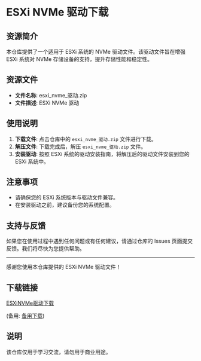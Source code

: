# ESXi NVMe 驱动下载

## 资源简介

本仓库提供了一个适用于 ESXi 系统的 NVMe 驱动文件。该驱动文件旨在增强 ESXi 系统对 NVMe 存储设备的支持，提升存储性能和稳定性。

## 资源文件

- **文件名称**: esxi_nvme_驱动.zip
- **文件描述**: ESXi NVMe 驱动

## 使用说明

1. **下载文件**: 点击仓库中的 `esxi_nvme_驱动.zip` 文件进行下载。
2. **解压文件**: 下载完成后，解压 `esxi_nvme_驱动.zip` 文件。
3. **安装驱动**: 按照 ESXi 系统的驱动安装指南，将解压后的驱动文件安装到您的 ESXi 系统中。

## 注意事项

- 请确保您的 ESXi 系统版本与驱动文件兼容。
- 在安装驱动之前，建议备份您的系统配置。

## 支持与反馈

如果您在使用过程中遇到任何问题或有任何建议，请通过仓库的 Issues 页面提交反馈。我们将尽快为您提供帮助。

---

感谢您使用本仓库提供的 ESXi NVMe 驱动文件！

## 下载链接
[ESXiNVMe驱动下载](https://pan.quark.cn/s/93b70227edb7) 

(备用: [备用下载](https://pan.baidu.com/s/1aA8moy4W25MxKTyJe6JN8g?pwd=1234))

## 说明

该仓库仅用于学习交流，请勿用于商业用途。
